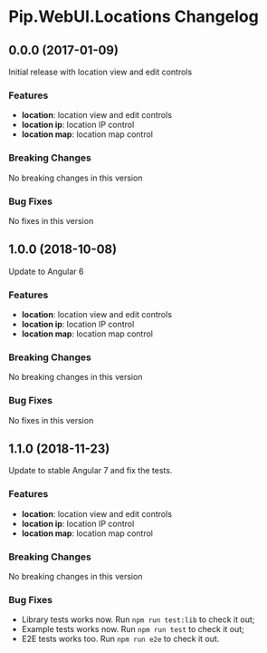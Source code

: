 # Pip.WebUI.Locations Changelog

## <a name="0.0.0"></a> 0.0.0 (2017-01-09)

Initial release with location view and edit controls

### Features
* **location**: location view and edit controls
* **location ip**: location IP control
* **location map**: location map control

### Breaking Changes
No breaking changes in this version

### Bug Fixes
No fixes in this version

## <a name="1.0.0"></a> 1.0.0 (2018-10-08)

Update to Angular 6

### Features
* **location**: location view and edit controls
* **location ip**: location IP control
* **location map**: location map control

### Breaking Changes
No breaking changes in this version

### Bug Fixes
No fixes in this version

## <a name="1.1.0"></a> 1.1.0 (2018-11-23)

Update to stable Angular 7 and fix the tests.

### Features
* **location**: location view and edit controls
* **location ip**: location IP control
* **location map**: location map control

### Breaking Changes
No breaking changes in this version

### Bug Fixes
* Library tests works now. Run `npm run test:lib` to check it out;
* Example tests works now. Run `npm run test` to check it out;
* E2E tests works too. Run `npm run e2e` to check it out.